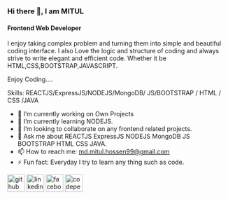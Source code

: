 ### Hi there 👋, I am MITUL
#### Frontend Web Developer
I enjoy taking complex problem and turning them into simple and beautiful coding interface. I also Love the logic and structure of coding and always strive to write elegant and efficient code. Whether it be HTML,CSS,BOOTSTRAP,JAVASCRIPT.

Enjoy Coding.... 

Skills: REACTJS/ExpressJS/NODEJS/MongoDB/ JS/BOOTSTRAP / HTML / CSS /JAVA

- 🔭 I’m currently working on Own Projects 
- 🌱 I’m currently learning NODEJS. 
- 👯 I’m looking to collaborate on any frontend related projects. 
- 💬 Ask me about REACTJS ExpressJS NODEJS MongoDB JS BOOTSTRAP HTML CSS JAVA. 
- 📫 How to reach me: md.mitul.hossen99@gmail.com 
- ⚡ Fun fact: Everyday I try to learn any thing such as code. 


[<img src='https://cdn.jsdelivr.net/npm/simple-icons@3.0.1/icons/github.svg' alt='github' height='40'>](https://github.com/mdmitulhossen)  [<img src='https://cdn.jsdelivr.net/npm/simple-icons@3.0.1/icons/linkedin.svg' alt='linkedin' height='40'>](https://www.linkedin.com/in/mitul99/)  [<img src='https://cdn.jsdelivr.net/npm/simple-icons@3.0.1/icons/facebook.svg' alt='facebook' height='40'>](https://www.facebook.com/mdmitul.hossen.568)  [<img src='https://cdn.jsdelivr.net/npm/simple-icons@3.0.1/icons/codepen.svg' alt='codepen' height='40'>](https://codepen.io/mdmitul99)  

